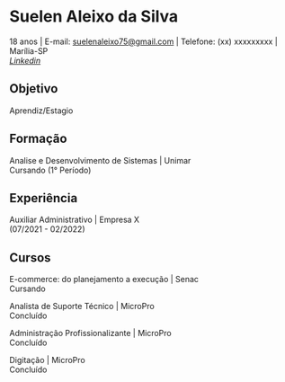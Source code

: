 # Suelen Aleixo da Silva 
18 anos | E-mail: suelenaleixo75@gmail.com | Telefone: (xx) xxxxxxxxx | Marília-SP <br>
[_Linkedin_](https://www.linkedin.com/in/suelen-da-silva-14b823206/)


##  Objetivo
Aprendiz/Estagio

##  Formação
Analise e Desenvolvimento de Sistemas | Unimar <br>
Cursando (1° Período)

##  Experiência 
Auxiliar Administrativo | Empresa X <br>
(07/2021 - 02/2022)

##  Cursos 
E-commerce: do planejamento a execução | Senac <br>
Cursando

Analista de Suporte Técnico | MicroPro <br>
Concluído 

Administração Profissionalizante | MicroPro <br>
Concluído 

Digitação | MicroPro <br>
Concluído 
